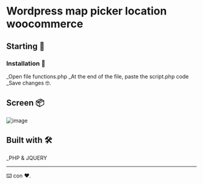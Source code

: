 # Wordpress map picker location woocommerce
## Starting 🚀

### Installation 🔧

_Open file functions.php
_At the end of the file, paste the script.php code
_Save changes 🤓.

## Screen 📦

![image](https://user-images.githubusercontent.com/12636573/85189901-0acdb480-b281-11ea-8ae1-38ca1117d793.png)

## Built with 🛠️

_PHP & JQUERY

---
⌨️ con ❤️.
